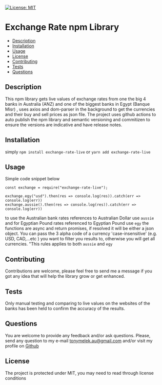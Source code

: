 [![License: MIT](https://img.shields.io/badge/License-MIT-yellow.svg)](https://opensource.org/licenses/MIT)

# Exchange Rate npm Library
* [Description](#description)
* [Installation](#installation)
* [Usage](#usage)
* [License](#license)
* [Contributing](#contributing)
* [Tests](#tests)
* [Questions](#questions)
## Description
This npm library gets live values of exchange rates from one the big 4 banks in Australia (ANZ) and one of the biggest banks in Egypt (Banque Misr) , uses axios and dom-parser in the background to get the currencies and their buy and sell prices as json file.
The project uses github actions to auto publish the npm library and semantic versioning and commitizen to ensure the versions are indicative and have release notes.
## Installation
simply `npm install exchange-rate-live` or `yarn add exchange-rate-live`
## Usage
Simple code snippet below
```
const exchange = require("exchange-rate-live");

exchange.egy("usd").then(res => console.log(res)).catch(err => console.log(err))
exchange.aussie().then(res => console.log(res)).catch(err => console.log(err))
```
to use the Australian bank rates references to Australian Dollar use `aussie` and for Egyptian Pound rates referenced to Egyptian Pound use `egy`
the functions are async and return promises, if resolved it will be either a json object.
You can pass the 3 alpha code of a currency 'case-insensitive' (e.g. USD, CAD,...etc ) you want to filter you results to, otherwise you will get all currencies. "This rules applies to both `aussie` and `egy`
## Contributing
Contributions are welcome, please feel free to send me a message if you got any idea that will help the library grow or get enhanced.
## Tests
Only manual testing and comparing to live values on the websites of the banks has been held to confirm the accuracy of the results.
## Questions
You are welcome to provide any feedback and/or ask questions.
Please, send any question to my e-mail [tonymelek.au@gmail.com](mailto:tonymelek.au@gmail.com) and/or visit my profile on [Github](https://github.com/tonymelek)

## License
The project is protected under MIT, you may need to read through license conditions
